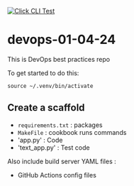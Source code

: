 [![Click CLI Test](https://github.com/amba-sasikala/devops-01-04-24/actions/workflows/blank.yml/badge.svg)](https://github.com/amba-sasikala/devops-01-04-24/actions/workflows/blank.yml)

# devops-01-04-24
This is DevOps best practices repo

To get started to do this:

`source ~/.venv/bin/activate`


## Create a scaffold
* `requirements.txt` : packages
* `MakeFile` : cookbook runs commands
* 'app.py' : Code
* 'text_app.py' : Test code

Also include build server YAML files :
* GitHub Actions config files
